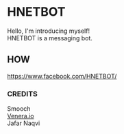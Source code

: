 # HNETBOT 

Hello, I'm introducing myself! <br>
HNETBOT is a messaging bot.

## HOW

https://www.facebook.com/HNETBOT/

### CREDITS
Smooch<br>
<a href="http://venera.io">Venera.io</a><br>
Jafar Naqvi<br>

